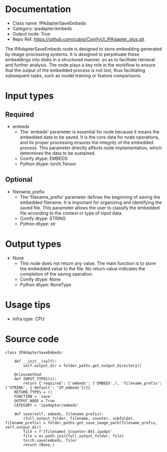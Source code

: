 # Documentation
- Class name: IPAdapterSaveEmbeds
- Category: ipadapter/embeds
- Output node: True
- Repo Ref: https://github.com/cubiq/ComfyUI_IPAdapter_plus.git

The IPAdapterSaveEmbeds node is designed to store embedding generated by image-processing systems. It is designed to perpetuate these embeddings into disks in a structured manner, so as to facilitate retrieval and further analysis. The node plays a key role in the workflow to ensure that the output of the embedded process is not lost, thus facilitating subsequent tasks, such as model training or feature comparisons.

# Input types
## Required
- embeds
    - The `embeds' parameter is essential for node because it means the embedded data to be saved. It is the core data for node operations, and its proper processing ensures the integrity of the embedded process. This parameter directly affects node implementation, which determines the data to be sustained.
    - Comfy dtype: EMBEDS
    - Python dtype: torch.Tensor
## Optional
- filename_prefix
    - The 'filename_prefix' parameter defines the beginning of saving the embedded filename. It is important for organizing and identifying the saved file. This parameter allows the user to classify the embedded file according to the context or type of input data.
    - Comfy dtype: STRING
    - Python dtype: str

# Output types
- None
    - This node does not return any value. The main function is to store the embedded value to the file. No return value indicates the completion of the saving operation.
    - Comfy dtype: None
    - Python dtype: NoneType

# Usage tips
- Infra type: CPU

# Source code
```
class IPAdapterSaveEmbeds:

    def __init__(self):
        self.output_dir = folder_paths.get_output_directory()

    @classmethod
    def INPUT_TYPES(s):
        return {'required': {'embeds': ('EMBEDS',), 'filename_prefix': ('STRING', {'default': 'IP_embeds'})}}
    RETURN_TYPES = ()
    FUNCTION = 'save'
    OUTPUT_NODE = True
    CATEGORY = 'ipadapter/embeds'

    def save(self, embeds, filename_prefix):
        (full_output_folder, filename, counter, subfolder, filename_prefix) = folder_paths.get_save_image_path(filename_prefix, self.output_dir)
        file = f'{filename}_{counter:05}.ipadpt'
        file = os.path.join(full_output_folder, file)
        torch.save(embeds, file)
        return (None,)
```
